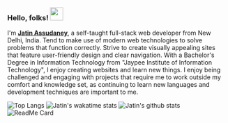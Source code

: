 ### Hello, folks! <img src="https://raw.githubusercontent.com/MartinHeinz/MartinHeinz/master/wave.gif" width="30px">

I'm <strong><a href="https://jatin-assudaney.web.app/" target="_blank">Jatin Assudaney</a></strong>, a self-taught full-stack web developer from New Delhi, India. Tend to make use of modern web technologies to solve problems that function correctly.
Strive to create visually appealing sites that feature user-friendly design and clear navigation.
With a Bachelor's Degree in Information Technology from "Jaypee Institute of Information Technology", I enjoy creating websites and learn new things.
I enjoy being challenged and engaging with projects that require me to work outside my comfort and knowledge set, as continuing to learn new languages and development techniques are important to me.

![Top Langs](https://github-readme-stats.vercel.app/api/top-langs/?username=JatinAssudaney&theme=dark)
![Jatin's wakatime stats](https://github-readme-stats.vercel.app/api/wakatime?username=JatinAssudaney&theme=dark)
![Jatin's github stats](https://github-readme-stats.vercel.app/api?username=JatinAssudaney&show_icons=true&theme=dark)
![ReadMe Card](https://github-readme-stats.vercel.app/api/pin/?username=JatinAssudaney&repo=portfolio&theme=dark)


